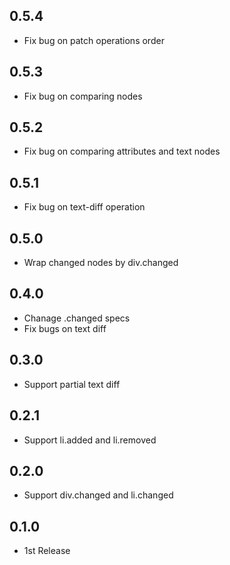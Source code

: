 ## 0.5.4
- Fix bug on patch operations order

## 0.5.3
- Fix bug on comparing nodes

## 0.5.2
- Fix bug on comparing attributes and text nodes

## 0.5.1
- Fix bug on text-diff operation

## 0.5.0
- Wrap changed nodes by div.changed

## 0.4.0
- Chanage .changed specs
- Fix bugs on text diff

## 0.3.0
- Support partial text diff

## 0.2.1
- Support li.added and li.removed

## 0.2.0
- Support div.changed and li.changed

## 0.1.0
- 1st Release
